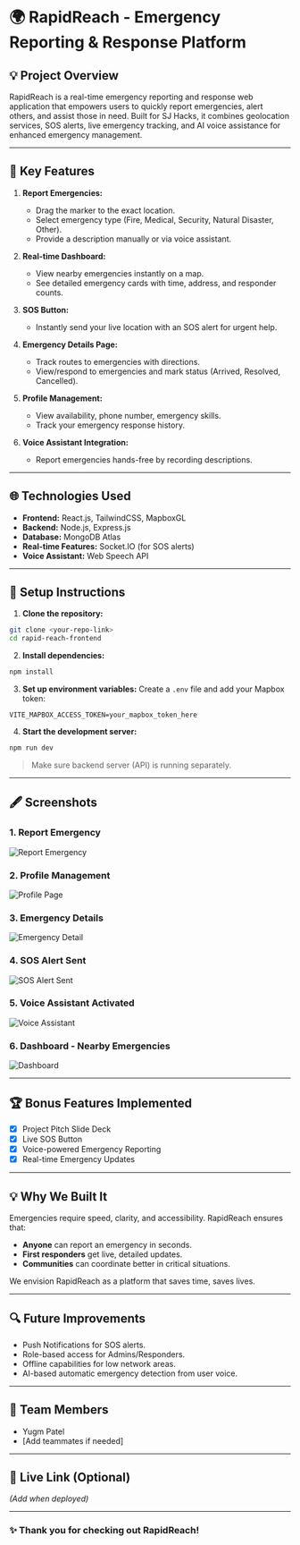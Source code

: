 # 🌍 RapidReach - Emergency Reporting & Response Platform

## 💡 Project Overview
RapidReach is a real-time emergency reporting and response web application that empowers users to quickly report emergencies, alert others, and assist those in need.
Built for SJ Hacks, it combines geolocation services, SOS alerts, live emergency tracking, and AI voice assistance for enhanced emergency management.

---

## 🔗 Key Features

1. **Report Emergencies:**
   - Drag the marker to the exact location.
   - Select emergency type (Fire, Medical, Security, Natural Disaster, Other).
   - Provide a description manually or via voice assistant.

2. **Real-time Dashboard:**
   - View nearby emergencies instantly on a map.
   - See detailed emergency cards with time, address, and responder counts.

3. **SOS Button:**
   - Instantly send your live location with an SOS alert for urgent help.

4. **Emergency Details Page:**
   - Track routes to emergencies with directions.
   - View/respond to emergencies and mark status (Arrived, Resolved, Cancelled).

5. **Profile Management:**
   - View availability, phone number, emergency skills.
   - Track your emergency response history.

6. **Voice Assistant Integration:**
   - Report emergencies hands-free by recording descriptions.

---

## 🌐 Technologies Used

- **Frontend:** React.js, TailwindCSS, MapboxGL
- **Backend:** Node.js, Express.js
- **Database:** MongoDB Atlas
- **Real-time Features:** Socket.IO (for SOS alerts)
- **Voice Assistant:** Web Speech API

---

## 🔖 Setup Instructions

1. **Clone the repository:**
```bash
git clone <your-repo-link>
cd rapid-reach-frontend
```

2. **Install dependencies:**
```bash
npm install
```

3. **Set up environment variables:**
Create a `.env` file and add your Mapbox token:
```
VITE_MAPBOX_ACCESS_TOKEN=your_mapbox_token_here
```

4. **Start the development server:**
```bash
npm run dev
```

> Make sure backend server (API) is running separately.

---

## 🖋️ Screenshots

### 1. Report Emergency
![Report Emergency](![image](https://github.com/user-attachments/assets/7963066a-c682-4c2b-8b6e-88ccbb58ccf7)
)


### 2. Profile Management
![Profile Page](./images/profile_page.png)

### 3. Emergency Details
![Emergency Detail](./images/emergency_detail.png)

### 4. SOS Alert Sent
![SOS Alert Sent](./images/sos_alert_sent.png)

### 5. Voice Assistant Activated
![Voice Assistant](./images/voice_assistant.png)

### 6. Dashboard - Nearby Emergencies
![Dashboard](./images/dashboard_view.png)

---

## 🏆 Bonus Features Implemented
- [x] Project Pitch Slide Deck
- [x] Live SOS Button
- [x] Voice-powered Emergency Reporting
- [x] Real-time Emergency Updates

---

## 💡 Why We Built It
Emergencies require speed, clarity, and accessibility. RapidReach ensures that:
- **Anyone** can report an emergency in seconds.
- **First responders** get live, detailed updates.
- **Communities** can coordinate better in critical situations.

We envision RapidReach as a platform that saves time, saves lives.

---

## 🔍 Future Improvements
- Push Notifications for SOS alerts.
- Role-based access for Admins/Responders.
- Offline capabilities for low network areas.
- AI-based automatic emergency detection from user voice.

---

## 👥 Team Members
- Yugm Patel
- [Add teammates if needed]

---

## 🚀 Live Link (Optional)
_(Add when deployed)_

---

### ✨ Thank you for checking out RapidReach!

